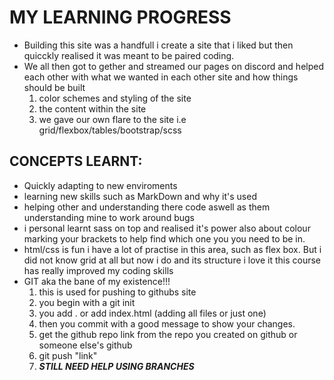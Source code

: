# MY LEARNING PROGRESS  
* Building this site was a handfull i create a site that i liked but then quicckly realised it was meant to be paired coding.
* We all then got to gether and streamed our pages on discord and helped each other with what we wanted in each other site and how things should be built
  1. color schemes and styling of the site 
  2. the content within the site
  3. we gave our own flare to the site i.e grid/flexbox/tables/bootstrap/scss

## CONCEPTS LEARNT:
* Quickly adapting to new enviroments 
* learning new skills such as MarkDown and why it's used
* helping other and understanding there code aswell as them understanding mine to work around bugs
* i personal learnt sass on top and realised it's power also about colour marking your brackets to help find which one you you need to be in.
* html/css is fun i have a lot of practise in this area, such as flex box. But i did not know grid at all but now i do and its structure i love it this course has really improved my coding skills
* GIT aka the bane of my existence!!!  
    1. this is used for pushing to githubs site
    2. you begin with a git init
    3. you add . or add index.html  (adding all files or just one)
    4. then you commit with a good message to show your changes.
    5. get the github repo link from the repo you created on github or someone else's github 
    6. git push "link" 
    7. **_STILL NEED HELP USING BRANCHES_** 